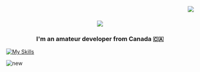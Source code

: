 <img align="right" src="https://visitor-badge.laobi.icu/badge?page_id=45Clover.45Clover" />

<h1 align="center">
    <img src="https://readme-typing-svg.herokuapp.com/?font=Righteous&size=35&center=true&vCenter=true&width=500&height=70&duration=4000&lines=Hey+Stalker!+⚡;+I'm+45Clover!;" />
</h1>

<h3 align="center">I'm an amateur developer from Canada 🇨🇦</h3>




[![My Skills](https://skillicons.dev/icons?i=linux,py,bots)](https://skillicons.dev)

![new](https://github.com/user-attachments/assets/989995c3-92cc-4e43-b036-901f07507264)

